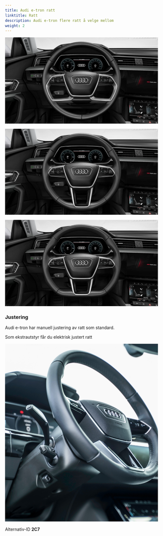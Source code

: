 ```yaml
---
title: Audi e-tron ratt
linktitle: Ratt
description: Audi e-tron flere ratt å velge mellom
weight: 2
---
```


![Multifunksjon med og uten oppvarming](multifunction.png "Standard Multifuncti hjul uten varmealternativ 2ZM med varme")

![Sport m/varme](sport.png "Sport uten varmealternativ 1XW og med alternativ 1XP ")

![Sport m/varme](sportflat.jpg "Sport med flat bunn alternativ 2PF ")

### Justering

Audi e-tron har manuell justering av ratt som standard.

Som ekstrautstyr får du elektrisk justert ratt

![Elektrisk justering](electricadjustment.jpg "Knapp for å justere høyde og dybde på elektrisk ratt")

Alternativ-ID **2C7**
